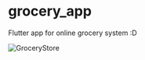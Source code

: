 # grocery_app
 Flutter app for online grocery system :D
 

![GroceryStore](images/https://github.com/polaiee/grocery_app/blob/main/2020-12-01%20(17).png)
